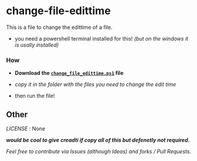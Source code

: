 <!-- written by Shadowdara -->
<!-- https://github.com/weuritz8u/change-file-edittime -->

# change-file-edittime

This is a file to change the edittime of a file.

- you need a powershell terminal installed for this! *(but on the windows it is usally installed)*

### How

- **Download the [`change_file_edittime.ps1`](change_file_edittime.ps1) file**

- *copy it in the folder with the files you need to change the edit time*

- then run the file!

## Other

*LICENSE* : None

***would be cool to give creadti if copy all of this but defenetly not required.***

*Feel free to contribute via Issues (although Ideas) and forks / Pull Requests.*
